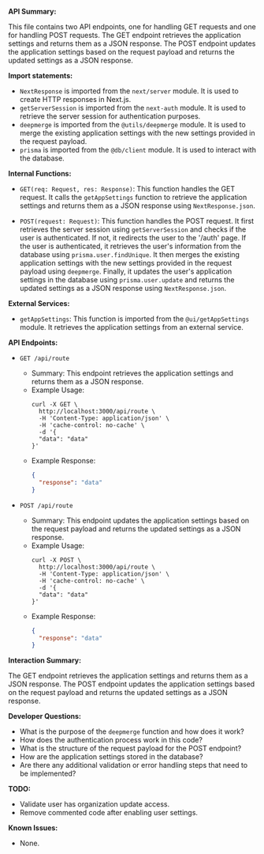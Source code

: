 **API Summary:**

This file contains two API endpoints, one for handling GET requests and one for handling POST requests. The GET endpoint retrieves the application settings and returns them as a JSON response. The POST endpoint updates the application settings based on the request payload and returns the updated settings as a JSON response.

**Import statements:**

- `NextResponse` is imported from the `next/server` module. It is used to create HTTP responses in Next.js.
- `getServerSession` is imported from the `next-auth` module. It is used to retrieve the server session for authentication purposes.
- `deepmerge` is imported from the `@utils/deepmerge` module. It is used to merge the existing application settings with the new settings provided in the request payload.
- `prisma` is imported from the `@db/client` module. It is used to interact with the database.

**Internal Functions:**

- `GET(req: Request, res: Response)`: This function handles the GET request. It calls the `getAppSettings` function to retrieve the application settings and returns them as a JSON response using `NextResponse.json`.

- `POST(request: Request)`: This function handles the POST request. It first retrieves the server session using `getServerSession` and checks if the user is authenticated. If not, it redirects the user to the '/auth' page. If the user is authenticated, it retrieves the user's information from the database using `prisma.user.findUnique`. It then merges the existing application settings with the new settings provided in the request payload using `deepmerge`. Finally, it updates the user's application settings in the database using `prisma.user.update` and returns the updated settings as a JSON response using `NextResponse.json`.

**External Services:**

- `getAppSettings`: This function is imported from the `@ui/getAppSettings` module. It retrieves the application settings from an external service.

**API Endpoints:**

- `GET /api/route`
  - Summary: This endpoint retrieves the application settings and returns them as a JSON response.
  - Example Usage:
    ```
    curl -X GET \
      http://localhost:3000/api/route \
      -H 'Content-Type: application/json' \
      -H 'cache-control: no-cache' \
      -d '{
      "data": "data"
    }'
    ```
  - Example Response:
    ```json
    {
      "response": "data"
    }
    ```

- `POST /api/route`
  - Summary: This endpoint updates the application settings based on the request payload and returns the updated settings as a JSON response.
  - Example Usage:
    ```
    curl -X POST \
      http://localhost:3000/api/route \
      -H 'Content-Type: application/json' \
      -H 'cache-control: no-cache' \
      -d '{
      "data": "data"
    }'
    ```
  - Example Response:
    ```json
    {
      "response": "data"
    }
    ```

**Interaction Summary:**

The GET endpoint retrieves the application settings and returns them as a JSON response. The POST endpoint updates the application settings based on the request payload and returns the updated settings as a JSON response.

**Developer Questions:**

- What is the purpose of the `deepmerge` function and how does it work?
- How does the authentication process work in this code?
- What is the structure of the request payload for the POST endpoint?
- How are the application settings stored in the database?
- Are there any additional validation or error handling steps that need to be implemented?

**TODO:**

- Validate user has organization update access.
- Remove commented code after enabling user settings.

**Known Issues:**

- None.